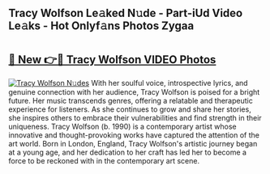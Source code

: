 ## Tracy Wolfson Le𝚊ked N𝚞de - Part-iUd Video Le𝚊ks - Hot Onlyf𝚊ns Photos Zygaa

# <h2><a href="http://ac35169.deff.icu/?id=Tracy+Wolfson">🔗 New 👉🔴 Tracy Wolfson VIDEO Photos</a></h2>

[![Tracy Wolfson N𝚞des](https://i.imgur.com/rIISA9y.gif)](http://ac35169.deff.icu/?id=Tracy+Wolfson)
With her soulful voice, introspective lyrics, and genuine connection with her audience, Tracy Wolfson is poised for a bright future. Her music transcends genres, offering a relatable and therapeutic experience for listeners. As she continues to grow and share her stories, she inspires others to embrace their vulnerabilities and find strength in their uniqueness. Tracy Wolfson (b. 1990) is a contemporary artist whose innovative and thought-provoking works have captured the attention of the art world. Born in London, England, Tracy Wolfson's artistic journey began at a young age, and her dedication to her craft has led her to become a force to be reckoned with in the contemporary art scene.
